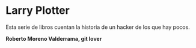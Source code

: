 # Larry Plotter

Esta serie de libros cuentan la historia de un hacker de los que hay pocos.

**Roberto Moreno Valderrama, git lover**